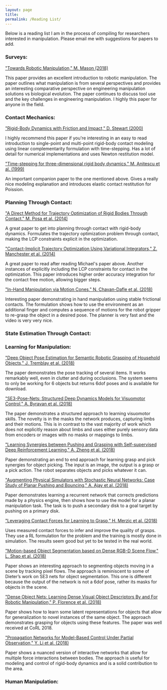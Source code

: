 ```yaml
---
layout: page
title:
permalink: /Reading List/
---
```


<p>
	Below is a reading list I am in the process of compiling for researchers interested in manipulation. Please email me with suggestions for papers to add.
</p>

<!-- ****************************** -->
<h3> Surveys: </h3>
<p>
	<a href="https://www.annualreviews.org/doi/pdf/10.1146/annurev-control-060117-104848"> "Towards Robotic Manipulation," M. Mason (2018)</a>
</p>
<p>
	This paper provides an excellent introduction to robotic manipulation. The paper outlines what manipulation is from several perspectives and provides an interesting comparative perspective on engineering manipulation solutions vs biological evolution. The paper continues to discuss tool use and the key challenges in engineering manipulation. I highly this paper for anyone in the field.
</p>
<!-- ****************************** -->
<h3> Contact Mechanics: </h3>

<p>
	<a href="https://epubs.siam.org/doi/abs/10.1137/S0036144599360110"> "Rigid-Body Dynamics with Friction and Impact," D. Stewart (2000)</a>
</p>
<p>
	I highly recommend this paper if you're interesting in an easy to read introduction to single-point and multi-point rigid-body contact modeling using linear complementarity formulation with time-stepping. Has a lot of detail for numerical implementations and uses Newton restitution model.
</p>

<p>
	<a href="https://pdfs.semanticscholar.org/21f2/85aef8f93d540d7fd80d59e1514d9aabbd13.pdf"> "Time-stepping for three-dimensional rigid body dynamics," M. Anitescu et al. (1999)</a>
</p>
<p>
	An important companion paper to the one mentioned above. Gives a really nice modeling explanation and introduces elastic contact restitution for Poission.
</p>

<!-- ****************************** -->
<h3> Planning Through Contact: </h3>

<p>
	<a href="http://journals.sagepub.com/doi/abs/10.1177/0278364913506757"> "A Direct Method for Trajectory Optimization of Rigid Bodies Through Contact," M. Posa et al. (2014)</a>
</p>
<p>
	A great paper to get into planning through contact with rigid-body dynamics. Formulates the trajectory optimization
  problem through contact, making the LCP constraints explicit in the optimization.
</p>

<p>
	<a href="http://stanford.edu/group/rexlab/papers/variational-ijrr.pdf"> "Contact-Implicit Trajectory Optimization Using Variational Integrators," Z. Manchester et al. (2014)</a>
</p>
<p>
	A great paper to read after reading Michael's paper above. Another instances of explicitly including the LCP constraints for contact in the optimization. This paper introduces higher order	accuracy integration for the contact free motion, allowing bigger steps.
</p>

<p>
	<a href="http://www.roboticsproceedings.org/rss14/p58.pdf"> "In-Hand Manipulation via Motion Cones," N. Chavan-Dafle et al. (2018)</a>
</p>
<p>
	Interesting paper demonstrating in hand manipulation using stable frictional contacts. The formulation shows how to use the environment as an additional finger and computes a sequence of motions for the robot gripper to re-grasp the object in a desired pose. The planner is very fast and the video is very very nice.
</p>

<!-- ****************************** -->
<h3> State Estimation Through Contact: </h3>

<!-- ****************************** -->
<h3> Learning for Manipulation: </h3>

<p>
	<a href="https://arxiv.org/pdf/1809.10790.pdf"> "Deep Object Pose Estimation for Semantic Robotic Grasping of Household Objects," J. Tremblay et al. (2018)</a>
</p>
<p>
	The paper demonstrates the pose tracking of several items. It works remarkably well, even in clutter and during occlusions. The system seems to only be working for 6 objects but returns 6dof poses and is available for download.
</p>

<p>
	<a href="https://rse-lab.cs.washington.edu/papers/se3posenets_icra18.pdf"> "SE3-Pose-Nets: Structured Deep Dynamics Models for Visuomotor Control," A. Byravan et al. (2018)</a>
</p>
<p>
	The paper demonstrates a structured approach to learning visuomotor skills. The novelty is in the masks the network produces, capturing limbs and their motions. This is in contrast to the vast majority of work which does not explicitly reason about limbs and uses either purely sensory data from encoders or images with no masks or mappings to limbs.
</p>

<p>
	<a href="https://arxiv.org/pdf/1803.09956.pdf"> "Learning Synergies between Pushing and Grasping with Self-supervised Deep Reinforcement Learning," A. Zheng et al. (2018)</a>
</p>
<p>
	Paper demonstrating an end to end approach for learning grasp and pick synergies for object picking. The input is an image, the output is a grasp or a pick action. The robot separates objects and picks whatever it can.
</p>

<p>
	<a href="https://arxiv.org/pdf/1808.03246.pdf"> "Augmenting Physical Simulators with Stochastic Neural Networks: Case Study of Planar Pushing and Bouncing," A. Ajay et al. (2018)</a>
</p>
<p>
	Paper demonstrates learning a recurrent network that corrects predictions made by a physics engine, then shows how to use the model for a planar manipulation task. The task is to push a secondary disk to a goal target by pushing on a primary disk.
</p>

<p>
	<a href="https://arxiv.org/pdf/1809.07004.pdf"> "Leveraging Contact Forces for Learning to Grasp," H.  Merzic et al. (2018)</a>
</p>
<p>
	Uses measured contact forces to infer and improve the quality of grasps. They use a RL formulation for the problem and the training is mostly done in simulation. The results seem good but yet to be tested in the real world.
</p>

<p>
	<a href="https://arxiv.org/pdf/1804.05195.pdf"> "Motion-based Object Segmentation based on Dense RGB-D Scene Flow," L. Shao et al. (2018)</a>
</p>
<p>
	Paper shows an interesting approach to segmenting objects moving in a scene by tracking pixel flows. The approach is reminiscent to some of Dieter’s work on SE3 nets for object segmentation. This one is different because the output of the network is not a 6dof pose, rather its masks for objects in the scene.
</p>

<p>
	<a href="https://arxiv.org/pdf/1806.08756.pdf"> "Dense Object Nets: Learning Dense Visual Object Descriptors By and For Robotic Manipulation," P. Florence et al. (2018)</a>
</p>
<p>
	Paper shows how to learn some latent representations for objects that allow for generalization to novel instances of the same object. The approach demonstrates grasping for objects using these features. The paper was well received at CoRL 2018.
</p>

<p>
	<a href="https://arxiv.org/pdf/1809.11169.pdf"> "Propagation Networks for Model-Based Control Under Partial Observation," Y. Li et al. (2018)</a>
</p>
<p>
	Paper shows a nuanced version of interactive networks that allow for multiple force interactions between bodies. The approach is useful for modeling and control of rigid-body dynamics and is a solid contribution to the area.
</p>


<!-- ****************************** -->
<h3> Human Manipulation: </h3>
